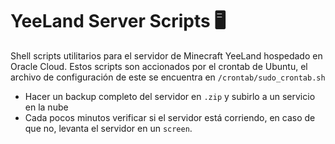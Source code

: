 # YeeLand Server Scripts 🖥️

Shell scripts utilitarios para el servidor de Minecraft YeeLand hospedado en Oracle Cloud. Estos scripts son accionados por el crontab de Ubuntu, el archivo de configuración de este se encuentra en `/crontab/sudo_crontab.sh`

- Hacer un backup completo del servidor en `.zip` y subirlo a un servicio en la nube
- Cada pocos minutos verificar si el servidor está corriendo, en caso de que no, levanta el servidor en un `screen`.
